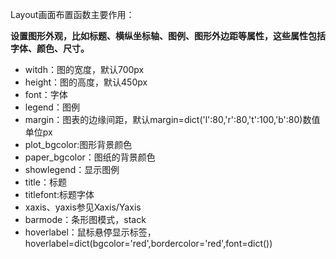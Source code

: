 Layout画面布置函数主要作用：

**设置图形外观，比如标题、横纵坐标轴、图例、图形外边距等属性，这些属性包括字体、颜色、尺寸。**

* witdh：图的宽度，默认700px
* height：图的高度，默认450px
* font：字体
* legend：图例
* margin：图表的边缘间距，默认margin=dict\('l':80,'r':80,'t':100,'b':80\)数值单位px
* plot\_bgcolor:图形背景颜色
* paper\_bgcolor：图纸的背景颜色
* showlegend：显示图例
* title：标题
* titlefont:标题字体
* xaxis、yaxis参见Xaxis/Yaxis
* barmode：条形图模式，stack
* hoverlabel：鼠标悬停显示标签，hoverlabel=dict\(bgcolor='red',bordercolor='red',font=dict\(\)\)



